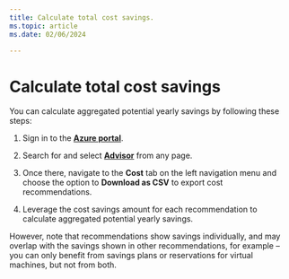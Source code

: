 ```yaml
---
title: Calculate total cost savings.
ms.topic: article
ms.date: 02/06/2024

---
```


# Calculate total cost savings

You can calculate aggregated potential yearly savings by following these steps: 

1. Sign in to the [**Azure portal**](https://portal.azure.com).

1. Search for and select [**Advisor**](https://aka.ms/azureadvisordashboard) from any page.

1. Once there, navigate to the **Cost** tab on the left navigation menu and choose the option to **Download as CSV** to export cost recommendations. 

1. Leverage the cost savings amount for each recommendation to calculate aggregated potential yearly savings.

However, note that recommendations show savings individually, and may overlap with the savings shown in other recommendations, for example – you can only benefit from savings plans or reservations for virtual machines, but not from both.

